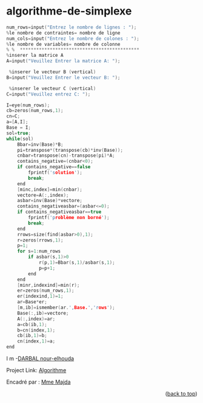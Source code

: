 # algorithme-de-simplexe


```c++
num_rows=input("Entrez le nombre de lignes : "); 
%le nombre de contraintes= nombre de ligne 
num_cols=input("Entrez le nombre de colones : "); 
%le nombre de variables= nombre de colonne 
% %  ******************************************** 
%inserer la matrice A
A=input("Veuillez Entrer la matrice A: "); 

 %inserer le vecteur B (vertical)
B=input("Veuillez Entrer le vecteur B: "); 

 %inserer le vecteur C (vertical)
C=input("Veuillez entrez C: ");

I=eye(num_rows);
cb=zeros(num_rows,1);
cn=C;
a=[A,I];
Base = I;
sol=true;
while(sol)
    Bbar=inv(Base)*B;
    pi=transpose*(transpose(cb)*inv(Base));
    cnbar=transpose(cn)-transpose(pi)*A;
    contains_negative=(cnbar<0);
    if contains_negative==false
        fprintf('solution');
        break;
    end
    [minc,index]=min(cnbar);
    vectore=A(:,index);
    asbar=inv(Base)*vectore;
    contains_negativeasbar=(asbar<=0);
    if contains_negativeasbar==true
        fprintf('problème non borné');
        break;
    end
    rrows=size(find(asbar>0),1);
    r=zeros(rrows,1);
    p=1;
    for s=1:num_rows
        if asbar(s,1)>0
            r(p,1)=Bbar(s,1)/asbar(s,1);
            p=p+1;
        end
    end
    [minr,indexind]=min(r);
    er=zeros(num_rows,1);
    er(indexind,1)=1;
    ar=Base*er;
    [m,ib]=ismember(ar.',Base.','rows');
    Base(:,ib)=vectore;
    A(:,index)=ar;
    a=cb(ib,1);
    b=cn(index,1);
    cb(ib,1)=b;
    cn(index,1)=a;
end

  ```


I m -[DARBAL nour-elhouda](https://github.com/teamkhaoulanour)

Project Link: [Algorithme](https://https:/https://github.com/Darbal-Nour-elhouda/algorithme-de-simplexe)

Encadré par : [Mme Majda ](https://)


<p align="right">(<a href="#top">back to top</a>)</p>


